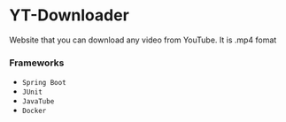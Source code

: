 # YT-Downloader
Website that you can download any video from YouTube. It is .mp4 fomat

### Frameworks
* ```Spring Boot```
* ```JUnit```
* ```JavaTube```
* ```Docker```
